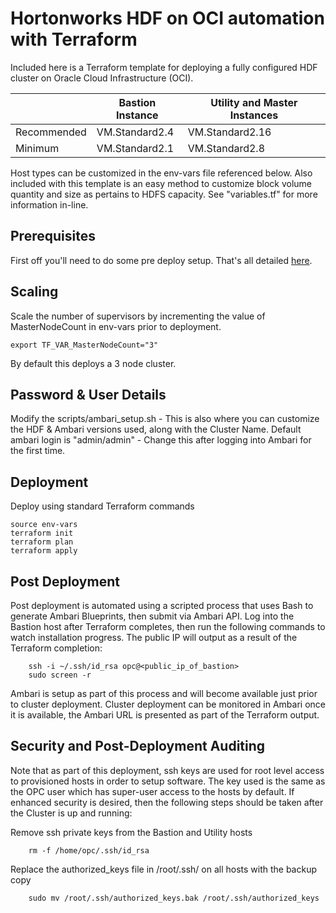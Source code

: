 # Hortonworks HDF on OCI automation with Terraform
Included here is a Terraform template for deploying a fully configured HDF cluster on Oracle Cloud Infrastructure (OCI).

|             | Bastion Instance | Utility and Master Instances |
|-------------|------------------|------------------------------|
| Recommended | VM.Standard2.4   | VM.Standard2.16              |
| Minimum     | VM.Standard2.1   | VM.Standard2.8               |

Host types can be customized in the env-vars file referenced below.   Also included with this template is an easy method to customize block volume quantity and size as pertains to HDFS capacity.   See "variables.tf" for more information in-line.

## Prerequisites
First off you'll need to do some pre deploy setup.  That's all detailed [here](https://github.com/oci-quickstart/oci-prerequisites).

## Scaling

Scale the number of supervisors by incrementing the value of MasterNodeCount in env-vars prior to deployment. 

	export TF_VAR_MasterNodeCount="3" 

By default this deploys a 3 node cluster.

## Password & User Details

Modify the scripts/ambari_setup.sh - This is also where you can customize the HDF & Ambari versions used, along with the Cluster Name.  Default ambari login is "admin/admin" - Change this after logging into Ambari for the first time.

## Deployment

Deploy using standard Terraform commands

	source env-vars
	terraform init
	terraform plan
	terraform apply

## Post Deployment

Post deployment is automated using a scripted process that uses Bash to generate Ambari Blueprints, then submit via Ambari API. Log into the Bastion host after Terraform completes, then run the following commands to watch installation progress.  The public IP will output as a result of the Terraform completion:

        ssh -i ~/.ssh/id_rsa opc@<public_ip_of_bastion>
        sudo screen -r

Ambari is setup as part of this process and will become available just prior to cluster deployment.   Cluster deployment can be monitored in Ambari once it is available, the Ambari URL is presented as part of the Terraform output.

## Security and Post-Deployment Auditing

Note that as part of this deployment, ssh keys are used for root level access to provisioned hosts in order to setup software.  The key used is the same as the OPC user which has super-user access to the hosts by default.   If enhanced security is desired, then the following steps should be taken after the Cluster is up and running:

Remove ssh private keys from the Bastion and Utility hosts

        rm -f /home/opc/.ssh/id_rsa

Replace the authorized_keys file in /root/.ssh/ on all hosts with the backup copy

        sudo mv /root/.ssh/authorized_keys.bak /root/.ssh/authorized_keys
